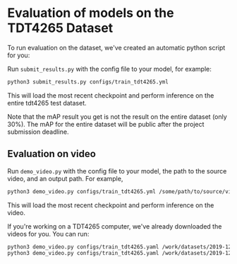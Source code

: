 # Evaluation of models on the TDT4265 Dataset

To run evaluation on the dataset, we've created an automatic python script for you:

Run `submit_results.py` with the config file to your model, for example:
```bash
python3 submit_results.py configs/train_tdt4265.yml
```

This will load the most recent checkpoint and perform inference on the entire tdt4265 test dataset.

Note that the mAP result you get is not the result on the entire dataset (only 30%). The mAP for the entire dataset will be public after the project submission deadline.

## Evaluation on video

Run `demo_video.py` with the config file to your model, the path to the source video, and an output path. For example,
```bash
python3 demo_video.py configs/train_tdt4265.yml /some/path/to/source/video.mp4 output.mp4
```

This will load the most recent checkpoint and perform inference on the video.

If you're working on a TDT4265 computer, we've already downloaded the videos for you. You can run:
```bash
python3 demo_video.py configs/train_tdt4265.yaml /work/datasets/2019-12-05_18-26-20-front_split2.mp4 output1.mp4
python3 demo_video.py configs/train_tdt4265.yaml /work/datasets/2019-12-06_09-44-38-front_split1.mp4 output2.mp4
```
